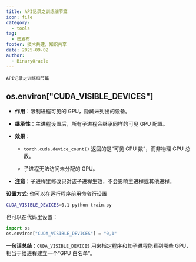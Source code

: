 ```yaml
---
title: API记录之训练细节篇
icon: file
category:
  - tools
tag:
  - 已发布
footer: 技术共建，知识共享
date: 2025-09-02
author:
  - BinaryOracle
---
```


`API记录之训练细节篇` 

<!-- more -->

## os.environ["CUDA_VISIBLE_DEVICES"]

* **作用**：限制进程可见的 GPU，隐藏未列出的设备。

* **继承性**：主进程设置后，所有子进程会继承同样的可见 GPU 配置。

* **效果**：

  * `torch.cuda.device_count()` 返回的是“可见 GPU 数”，而非物理 GPU 总数。

  * 子进程无法访问未分配的 GPU。

* **注意**：子进程里修改只对该子进程生效，不会影响主进程或其他进程。

**设置方式**: 你可以在运行程序前用命令行设置

```bash
CUDA_VISIBLE_DEVICES=0,1 python train.py
```

也可以在代码里设置：

```python
import os
os.environ["CUDA_VISIBLE_DEVICES"] = "0,1"
```

**一句话总结**：`CUDA_VISIBLE_DEVICES` 用来指定程序和其子进程能看到哪些 GPU，相当于给进程建立一个“GPU 白名单”。
